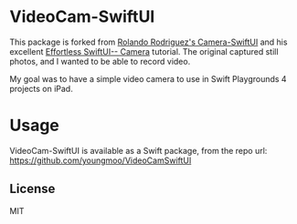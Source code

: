 # VideoCam-SwiftUI

This package is forked from [Rolando Rodriguez's Camera-SwiftUI](https://github.com/rorodriguez116/Camera-SwiftUI) and his excellent [Effortless SwiftUI-- Camera](https://rorodriguez116.medium.com/effortless-swiftui-camera-d7a74abde37e) tutorial. The original captured still photos, and I wanted to be able to record video.

My goal was to have a simple video camera to use in Swift Playgrounds 4 projects on iPad.

# Usage
VideoCam-SwiftUI is available as a Swift package, from the repo url:
https://github.com/youngmoo/VideoCamSwiftUI


License
----
MIT

